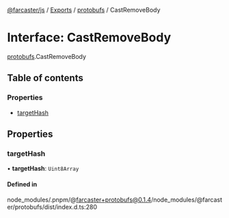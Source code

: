 [@farcaster/js](../README.md) / [Exports](../modules.md) / [protobufs](../modules/protobufs.md) / CastRemoveBody

# Interface: CastRemoveBody

[protobufs](../modules/protobufs.md).CastRemoveBody

## Table of contents

### Properties

- [targetHash](protobufs.CastRemoveBody.md#targethash)

## Properties

### targetHash

• **targetHash**: `Uint8Array`

#### Defined in

node_modules/.pnpm/@farcaster+protobufs@0.1.4/node_modules/@farcaster/protobufs/dist/index.d.ts:280
